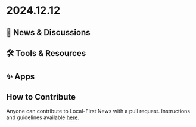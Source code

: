 # 2024.12.12


## 📰 News & Discussions




## 🛠️ Tools & Resources




## ✨ Apps
	



## How to Contribute
Anyone can contribute to Local-First News with a pull request. Instructions and guidelines available [here](https://github.com/localfirstnews/localfirstnews).
